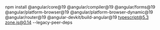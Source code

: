 npm install @angular/core@19 @angular/compiler@19 @angular/forms@19 @angular/platform-browser@19 @angular/platform-browser-dynamic@19 @angular/router@19 @angular-devkit/build-angular@19 typescript@5.3 zone.js@0.14 --legacy-peer-deps 
